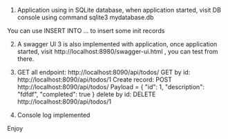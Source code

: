 1.	Application using in SQLite database, when application started, visit DB console using command
sqlite3 mydatabase.db

You can use INSERT INTO ... to insert some init records

2.	A swagger UI 3 is also implemented with application, once application started, visit 
http://localhost:8980/swagger-ui.html , you can test from there.
 
3.	GET all endpoint: http://localhost:8090/api/todos/
        GET by id: http://localhost:8090/api/todos/1
        Create record: POST http://localhost:8090/api/todos/
         Payload = {
                    "id": 1,
                    "description": "fdfdf",
                    "completed": true }
        delete by id: DELETE http://localhost:8090/api/todos/1

4.	Console log implemented

Enjoy
